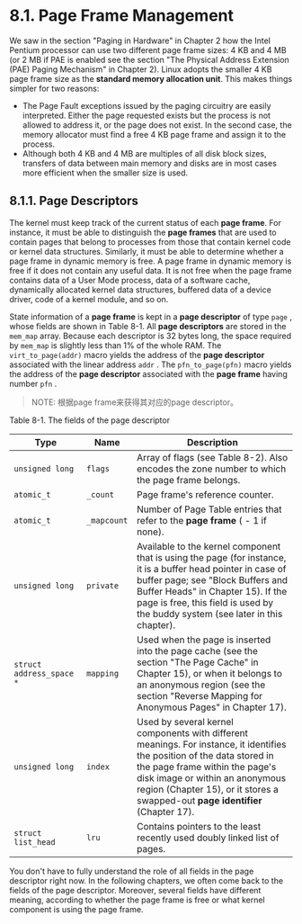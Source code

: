 # 8.1. Page Frame Management

We saw in the section "Paging in Hardware" in Chapter 2 how the Intel Pentium processor can use two different page frame sizes: 4 KB and 4 MB (or 2 MB if PAE is enabled see the section "The Physical Address Extension (PAE) Paging Mechanism" in Chapter 2). Linux adopts the smaller 4 KB page frame size as the **standard memory allocation unit**. This makes things simpler for two reasons:

- The Page Fault exceptions issued by the paging circuitry are easily interpreted. Either the page requested exists but the process is not allowed to address it, or the page does not exist. In the second case, the memory allocator must find a free 4 KB page frame and assign it to the process.
- Although both 4 KB and 4 MB are multiples of all disk block sizes, transfers of data between main memory and disks are in most cases more efficient when the smaller size is used.

## 8.1.1. Page Descriptors

The kernel must keep track of the current status of each **page frame**. For instance, it must be able to distinguish the **page frames** that are used to contain pages that belong to processes from those that contain kernel code or kernel data structures. Similarly, it must be able to determine whether a page frame in dynamic memory is free. A page frame in dynamic memory is free if it does not contain any useful data. It is not free when the page frame contains data of a User Mode process, data of a software cache, dynamically allocated kernel data structures, buffered data of a device driver, code of a kernel module, and so on.

State information of a **page frame** is kept in a **page descriptor** of type  `page` , whose fields are shown in Table 8-1. All **page descriptors** are stored in the  `mem_map` array. Because each descriptor is 32 bytes long, the space required by  `mem_map` is slightly less than 1% of the whole RAM. The `virt_to_page(addr)` macro yields the address of the **page descriptor** associated with the linear address  `addr` . The `pfn_to_page(pfn)` macro yields the address of the **page descriptor** associated with the **page frame** having number  `pfn` .

> NOTE: 根据page frame来获得其对应的page descriptor。

Table 8-1. The fields of the page descriptor

| Type                     | Name        | Description                                                  |
| ------------------------ | ----------- | ------------------------------------------------------------ |
| `unsigned long`          | `flags`     | Array of flags (see Table 8-2). Also encodes the zone number to which the page frame belongs. |
| `atomic_t`               | `_count`    | Page frame's reference counter.                              |
| `atomic_t`               | `_mapcount` | Number of Page Table entries that refer to the **page frame** ( - 1 if none). |
| `unsigned long`          | `private`   | Available to the kernel component that is using the page (for instance, it is a buffer head pointer in case of buffer page; see "Block Buffers and Buffer Heads" in Chapter 15). If the page is free, this field is used by the buddy system (see later in this chapter). |
| `struct address_space *` | `mapping`   | Used when the page is inserted into the page cache (see the section "The Page Cache" in Chapter 15), or when it belongs to an anonymous  region (see the section "Reverse Mapping for Anonymous Pages" in Chapter 17). |
| `unsigned long`          | `index`     | Used by several kernel components with different meanings. For instance, it identifies the position of the data stored in the page frame within the page's disk image or within an anonymous region (Chapter 15), or it stores a swapped-out **page identifier** (Chapter 17). |
| `struct list_head`       | `lru`       | Contains pointers to the least recently used doubly linked list of pages. |

You don't have to fully understand the role of all fields in the page descriptor right now. In the following chapters, we often come back to the fields of the page descriptor. Moreover, several fields have different meaning, according to whether the page frame is free or what kernel component is using the page frame.